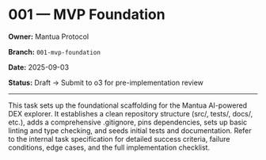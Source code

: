 # 001 — MVP Foundation

**Owner:** Mantua Protocol

**Branch:** `001-mvp-foundation`

**Date:** 2025-09-03

**Status:** Draft → Submit to o3 for pre-implementation review

---

This task sets up the foundational scaffolding for the Mantua AI-powered DEX explorer. It establishes a clean repository structure (src/, tests/, docs/, etc.), adds a comprehensive .gitignore, pins dependencies, sets up basic linting and type checking, and seeds initial tests and documentation. Refer to the internal task specification for detailed success criteria, failure conditions, edge cases, and the full implementation checklist.
